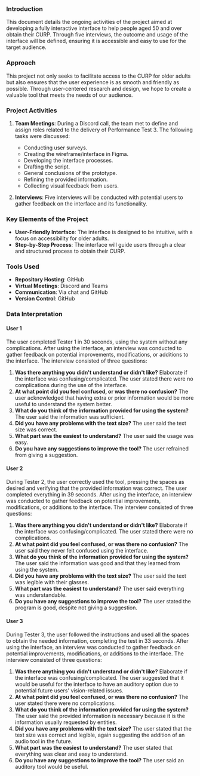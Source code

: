 

### Introduction
This document details the ongoing activities of the project aimed at developing a fully interactive interface to help people aged 50 and over obtain their CURP. Through five interviews, the outcome and usage of the interface will be defined, ensuring it is accessible and easy to use for the target audience.

### Approach
This project not only seeks to facilitate access to the CURP for older adults but also ensures that the user experience is as smooth and friendly as possible. Through user-centered research and design, we hope to create a valuable tool that meets the needs of our audience.

### Project Activities
1. **Team Meetings**: During a Discord call, the team met to define and assign roles related to the delivery of Performance Test 3. The following tasks were discussed:
   - Conducting user surveys.
   - Creating the wireframe/interface in Figma.
   - Developing the interface processes.
   - Drafting the script.
   - General conclusions of the prototype.
   - Refining the provided information.
   - Collecting visual feedback from users.

2. **Interviews**: Five interviews will be conducted with potential users to gather feedback on the interface and its functionality.

### Key Elements of the Project
- **User-Friendly Interface**: The interface is designed to be intuitive, with a focus on accessibility for older adults.
- **Step-by-Step Process**: The interface will guide users through a clear and structured process to obtain their CURP.

### Tools Used
- **Repository Hosting**: GitHub
- **Virtual Meetings**: Discord and Teams
- **Communication**: Via chat and GitHub
- **Version Control**: GitHub

### Data Interpretation

#### User 1
The user completed Tester 1 in 30 seconds, using the system without any complications. After using the interface, an interview was conducted to gather feedback on potential improvements, modifications, or additions to the interface. The interview consisted of three questions:

1. **Was there anything you didn't understand or didn't like?** Elaborate if the interface was confusing/complicated. The user stated there were no complications during the use of the interface.
2. **At what point did you feel confused, or was there no confusion?** The user acknowledged that having extra or prior information would be more useful to understand the system better.
3. **What do you think of the information provided for using the system?** The user said the information was sufficient.
4. **Did you have any problems with the text size?** The user said the text size was correct.
5. **What part was the easiest to understand?** The user said the usage was easy.
6. **Do you have any suggestions to improve the tool?** The user refrained from giving a suggestion.

#### User 2
During Tester 2, the user correctly used the tool, pressing the spaces as desired and verifying that the provided information was correct. The user completed everything in 39 seconds. After using the interface, an interview was conducted to gather feedback on potential improvements, modifications, or additions to the interface. The interview consisted of three questions:

1. **Was there anything you didn't understand or didn't like?** Elaborate if the interface was confusing/complicated. The user stated there were no complications.
2. **At what point did you feel confused, or was there no confusion?** The user said they never felt confused using the interface.
3. **What do you think of the information provided for using the system?** The user said the information was good and that they learned from using the system.
4. **Did you have any problems with the text size?** The user said the text was legible with their glasses.
5. **What part was the easiest to understand?** The user said everything was understandable.
6. **Do you have any suggestions to improve the tool?** The user stated the program is good, despite not giving a suggestion.

#### User 3
During Tester 3, the user followed the instructions and used all the spaces to obtain the needed information, completing the test in 33 seconds. After using the interface, an interview was conducted to gather feedback on potential improvements, modifications, or additions to the interface. The interview consisted of three questions:

1. **Was there anything you didn't understand or didn't like?** Elaborate if the interface was confusing/complicated. The user suggested that it would be useful for the interface to have an auditory option due to potential future users' vision-related issues.
2. **At what point did you feel confused, or was there no confusion?** The user stated there were no complications.
3. **What do you think of the information provided for using the system?** The user said the provided information is necessary because it is the information usually requested by entities.
4. **Did you have any problems with the text size?** The user stated that the text size was correct and legible, again suggesting the addition of an audio tool in the future.
5. **What part was the easiest to understand?** The user stated that everything was clear and easy to understand.
6. **Do you have any suggestions to improve the tool?** The user said an auditory tool would be useful.
